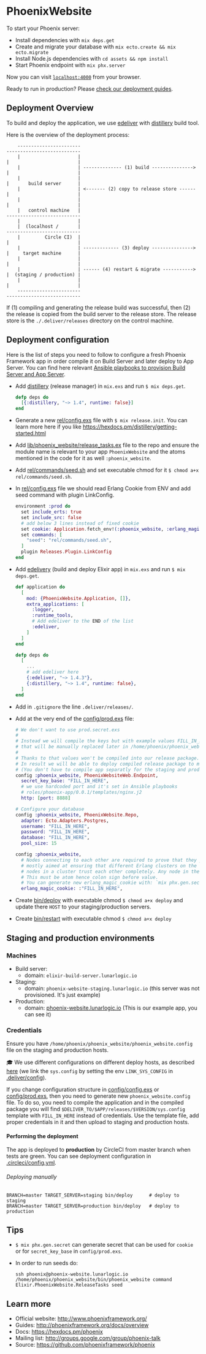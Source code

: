 # PhoenixWebsite

To start your Phoenix server:

  * Install dependencies with `mix deps.get`
  * Create and migrate your database with `mix ecto.create && mix ecto.migrate`
  * Install Node.js dependencies with `cd assets && npm install`
  * Start Phoenix endpoint with `mix phx.server`

Now you can visit [`localhost:4000`](http://localhost:4000) from your browser.

Ready to run in production? Please [check our deployment guides](http://www.phoenixframework.org/docs/deployment).

## Deployment Overview

To build and deploy the application, we use [edeliver](https://github.com/boldpoker/edeliver) with [distillery](https://github.com/bitwalker/distillery) build tool.

Here is the overview of the deployment process:

<!-- language: lang-none -->

        -----------------------                                           ---------------------------
        |                     |                                           |                         |
        |                     | -------------- (1) build ---------------> |                         |
        |                     |                                           |       build server      |
        |                     | <------- (2) copy to release store ------ |                         |
        |                     |                                           |                         |
        |   control machine   |                                           ---------------------------
        |                     |
        |  (localhost /       |                                           ---------------------------
        |         Circle CI)  |                                           |                         |
        |                     | ------------- (3) deploy ---------------> |     target machine      |
        |                     |                                           |                         |
        |                     | ------ (4) restart & migrate -----------> |  (staging / production) |
        |                     |                                           |                         |
        -----------------------                                           ---------------------------

If (1) compiling and generating the release build was successful, then (2) the release is copied from the build server to the release store.
The release store is the `./.deliver/releases` directory on the control machine.

## Deployment configuration

Here is the list of steps you need to follow to configure a fresh Phoenix Framework app in order compile it on Build Server and later deploy to App Server.
You can find here relevant [Ansible playbooks to provision Build Server and App Server](https://github.com/LunarLogic/ansible-elixir-playbooks).

* Add [distillery](https://github.com/bitwalker/distillery) (release manager) in `mix.exs` and run `$ mix deps.get`.

  ```elixir
  defp deps do
    [{:distillery, "~> 1.4", runtime: false}]
  end
  ```

* Generate a new [rel/config.exs](rel/config.exs) file with `$ mix release.init`. You can learn more here if you like https://hexdocs.pm/distillery/getting-started.html
* Add [lib/phoenix_website/release_tasks.ex](lib/phoenix_website/release_tasks.ex) file to the repo and ensure the module name is relevant to your app `PhoenixWebsite` and the atoms mentioned in the code for it as well `:phoenix_website`.
* Add [rel/commands/seed.sh](rel/commands/seed.sh) and set executable chmod for it `$ chmod a+x rel/commands/seed.sh`.
* In [rel/config.exs](rel/config.exs) file we should read Erlang Cookie from ENV and add seed command with plugin LinkConfig.

  ```elixir
  environment :prod do
    set include_erts: true
    set include_src: false
    # add below 3 lines instead of fixed cookie
    set cookie: Application.fetch_env!(:phoenix_website, :erlang_magic_cookie)
    set commands: [
      "seed": "rel/commands/seed.sh",
    ]
    plugin Releases.Plugin.LinkConfig
  end
  ```

* Add [edelivery](https://github.com/edeliver/edeliver) (build and deploy Elixir app) in `mix.exs` and run `$ mix deps.get`.

  ```elixir
  def application do
    [
      mod: {PhoenixWebsite.Application, []},
      extra_applications: [
        :logger,
        :runtime_tools,
        # Add edeliver to the END of the list
        :edeliver,
      ]
    ]
  end
  ```

  ```elixir
  defp deps do
    [
      ...
      # add edeliver here
      {:edeliver, "~> 1.4.3"},
      {:distillery, "~> 1.4", runtime: false},
    ]
  end
  ```

* Add in `.gitignore` the line `.deliver/releases/`.
* Add at the very end of the [config/prod.exs](config/prod.exs) file:

  ```elixir
  # We don't want to use prod.secret.exs
  #
  # Instead we will compile the keys but with example values FILL_IN_HERE
  # that will be manually replaced later in /home/phoenix/phoenix_website/phoenix_website.config on the App Server.
  #
  # Thanks to that values won't be compiled into our release package.
  # In result we will be able to deploy compiled release package to multiple environments like staging/production.
  # (You don't have to compile app separatly for the staging and production as it was with using prod.secret.exs approach)
  config :phoenix_website, PhoenixWebsiteWeb.Endpoint,
    secret_key_base: "FILL_IN_HERE",
    # we use hardcoded port and it's set in Ansible playbooks
    # roles/phoenix-app/0.0.1/templates/nginx.j2
    http: [port: 8888]

  # Configure your database
  config :phoenix_website, PhoenixWebsite.Repo,
    adapter: Ecto.Adapters.Postgres,
    username: "FILL_IN_HERE",
    password: "FILL_IN_HERE",
    database: "FILL_IN_HERE",
    pool_size: 15

  config :phoenix_website,
    # Nodes connecting to each other are required to prove that they possess a shared secret, called a "cookie". This is
    # mostly aimed at ensuring that different Erlang clusters on the same network don't accidentally merge. All Erlang
    # nodes in a cluster trust each other completely. Any node in the cluster can run any code on any of the other nodes.
    # This must be atom hence colon sign before value.
    # You can generate new erlang_magic_cookie with: `mix phx.gen.secret`.
    erlang_magic_cookie: :"FILL_IN_HERE",
  ```
* Create [bin/deploy](bin/deploy) with executable chmod `$ chmod a+x deploy` and update there `HOST` to your staging/production servers.
* Create [bin/restart](bin/restart) with executable chmod `$ chmod a+x deploy`

## Staging and production environments

### Machines

* Build server:
  * domain: `elixir-build-server.lunarlogic.io`
* Staging:
  * domain: `phoenix-website-staging.lunarlogic.io` (this server was not provisioned. It's just example)
* Production:
  * domain: [phoenix-website.lunarlogic.io](https://phoenix-website.lunarlogic.io) (This is our example app, you can see it)

### Credentials

Ensure you have `/home/phoenix/phoenix_website/phoenix_website.config` file on the staging and production hosts.

:mortar_board: We use different configurations on different deploy hosts, as described
[here](https://github.com/boldpoker/edeliver/wiki/Use-per-host-configuration)
(we link the `sys.config` by setting the env `LINK_SYS_CONFIG` in [.deliver/config](.deliver/config)).

If you change configuration structure in [config/config.exs](config/config.exs) or [config/prod.exs](config/prod.exs),
then you need to generate new `phoenix_website.config` file. To do so, you need to compile the application and in the compiled
package you will find `$DELIVER_TO/$APP/releases/$VERSION/sys.config` template with `FILL_IN_HERE` instead of
credentials. Use the template file, add proper credentials in it and then upload to staging and production hosts.


#### Performing the deployment

The app is deployed to **production** by CircleCI from master branch when tests are green. You can see deployment configuration in [.circleci/config.yml](.circleci/config.yml).

###### Deploying manually

```shell
BRANCH=master TARGET_SERVER=staging bin/deploy      # deploy to staging
BRANCH=master TARGET_SERVER=production bin/deploy   # deploy to production
```

## Tips

* `$ mix phx.gen.secret` can generate secret that can be used for `cookie` or for `secret_key_base` in `config/prod.exs`.
* In order to run seeds do:

  ```shell
  ssh phoenix@phoenix-website.lunarlogic.io /home/phoenix/phoenix_website/bin/phoenix_website command Elixir.PhoenixWebsite.ReleaseTasks seed
  ```

## Learn more

  * Official website: http://www.phoenixframework.org/
  * Guides: http://phoenixframework.org/docs/overview
  * Docs: https://hexdocs.pm/phoenix
  * Mailing list: http://groups.google.com/group/phoenix-talk
  * Source: https://github.com/phoenixframework/phoenix
